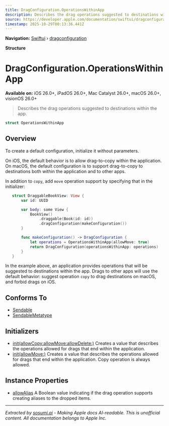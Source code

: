 ```yaml
---
title: DragConfiguration.OperationsWithinApp
description: Describes the drag operations suggested to destinations within the app.
source: https://developer.apple.com/documentation/swiftui/dragconfiguration/operationswithinapp-swift.struct
timestamp: 2025-10-29T00:13:36.441Z
---
```


**Navigation:** [Swiftui](/documentation/swiftui) › [dragconfiguration](/documentation/swiftui/dragconfiguration)

**Structure**

# DragConfiguration.OperationsWithinApp

**Available on:** iOS 26.0+, iPadOS 26.0+, Mac Catalyst 26.0+, macOS 26.0+, visionOS 26.0+

> Describes the drag operations suggested to destinations within the app.

```swift
struct OperationsWithinApp
```

## Overview

To create a default configuration, initialize it without parameters.

On iOS, the default behavior is to allow drag-to-copy within the application. On macOS, the default configuration is to support drag-to-copy to destinations both within the application and to other apps.

In addition to `copy`, add `move` operation support by specifying that in the initializer:

```swift
   struct DraggableBookView: View {
       var id: UUID

       var body: some View {
           BookView()
               .draggable(Book(id: id))
               .dragConfiguration(makeConfiguration())
       }

       func makeConfiguration() -> DragConfiguration {
           let operations = OperationsWithinApp(allowMove: true)
           return DragConfiguration(operationsWithinApp: operations)
       }
   }
```

In the example above, an application provides operations that will be suggested to destinations within the app. Drags to other apps will use the default behavior: suggest operation `copy` to drag destinations on macOS, and forbid drags on iOS.

## Conforms To

- [Sendable](/documentation/Swift/Sendable)
- [SendableMetatype](/documentation/Swift/SendableMetatype)

## Initializers

- [init(allowCopy:allowMove:allowDelete:)](/documentation/swiftui/dragconfiguration/operationswithinapp-swift.struct/init(allowcopy:allowmove:allowdelete:)) Creates a value that describes the operations allowed for drags that end within the application.
- [init(allowMove:)](/documentation/swiftui/dragconfiguration/operationswithinapp-swift.struct/init(allowmove:)) Creates a value that describes the operations allowed for drags that end within the application. Copy operation is always allowed.

## Instance Properties

- [allowAlias](/documentation/swiftui/dragconfiguration/operationswithinapp-swift.struct/allowalias) A Boolean value indicating if the drag operation supports creating aliases to the dropped items.

---

*Extracted by [sosumi.ai](https://sosumi.ai) - Making Apple docs AI-readable.*
*This is unofficial content. All documentation belongs to Apple Inc.*
